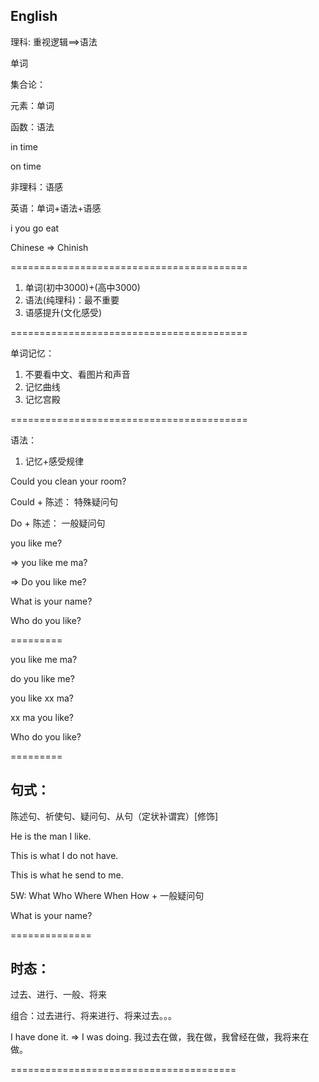 ## English

理科: 重视逻辑==>语法

单词

集合论：
  
  元素：单词

  函数：语法


in time

on time

非理科：语感

英语：单词+语法+语感


i you go eat

Chinese => Chinish

=========================================

1. 单词(初中3000)+(高中3000)
2. 语法(纯理科)：最不重要
3. 语感提升(文化感受)

=========================================

单词记忆：

1. 不要看中文、看图片和声音
2. 记忆曲线
3. 记忆宫殿

=========================================

语法：

1. 记忆+感受规律

Could you clean your room?

Could + 陈述： 特殊疑问句

Do + 陈述：    一般疑问句


you like me?

=> you like me ma?

=> Do you like me?

What is your name?

Who do you like?

=========

you like me ma?

do you like me?

you like xx ma?

xx ma you like?

Who do you like?

=========

## 句式：

陈述句、祈使句、疑问句、从句（定状补谓宾）[修饰]

He is the man I like.

This is what I do not have.

This is what he send to me.

5W: What Who Where When How + 一般疑问句

What is your name?

==============

## 时态：

过去、进行、一般、将来

组合：过去进行、将来进行、将来过去。。。

I have done it. => I was doing. 我过去在做，我在做，我曾经在做，我将来在做。

=======================================



